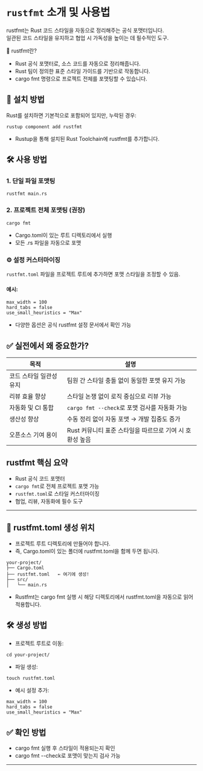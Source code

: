 # `rustfmt` 소개 및 사용법
rustfmt는 Rust 코드 스타일을 자동으로 정리해주는 공식 포맷터입니다.  
일관된 코드 스타일을 유지하고 협업 시 가독성을 높이는 데 필수적인 도구.

🧰 rustfmt란?
- Rust 공식 포맷터로, 소스 코드를 자동으로 정리해줍니다.
- Rust 팀이 정의한 표준 스타일 가이드를 기반으로 작동합니다.
- cargo fmt 명령으로 프로젝트 전체를 포맷팅할 수 있습니다.

## 🚀 설치 방법
Rust를 설치하면 기본적으로 포함되어 있지만, 누락된 경우:
```
rustup component add rustfmt
```
- Rustup을 통해 설치된 Rust Toolchain에 rustfmt를 추가합니다.


## 🛠️ 사용 방법
### 1. 단일 파일 포맷팅
```
rustfmt main.rs
```

### 2. 프로젝트 전체 포맷팅 (권장)
```
cargo fmt
```

- Cargo.toml이 있는 루트 디렉토리에서 실행
- 모든 .rs 파일을 자동으로 포맷

### ⚙️ 설정 커스터마이징
`rustfmt.toml` 파일을 프로젝트 루트에 추가하면 포맷 스타일을 조정할 수 있음.

#### 예시:
```
max_width = 100
hard_tabs = false
use_small_heuristics = "Max"
```
- 다양한 옵션은 공식 rustfmt 설정 문서에서 확인 가능


## ✅ 실전에서 왜 중요한가?

| 목적                     | 설명 |
|--------------------------|------|
| 코드 스타일 일관성 유지  | 팀원 간 스타일 충돌 없이 동일한 포맷 유지 가능 |
| 리뷰 효율 향상           | 스타일 논쟁 없이 로직 중심으로 리뷰 가능 |
| 자동화 및 CI 통합        | `cargo fmt --check`로 포맷 검사를 자동화 가능 |
| 생산성 향상              | 수동 정리 없이 자동 포맷 → 개발 집중도 증가 |
| 오픈소스 기여 용이       | Rust 커뮤니티 표준 스타일을 따르므로 기여 시 호환성 높음 |

## rustfmt 핵심 요약
- Rust 공식 코드 포맷터
- `cargo fmt`로 전체 프로젝트 포맷 가능
- `rustfmt.toml`로 스타일 커스터마이징
- 협업, 리뷰, 자동화에 필수 도구

---

## 📍 rustfmt.toml 생성 위치
- 프로젝트 루트 디렉토리에 만들어야 합니다.
- 즉, Cargo.toml이 있는 폴더에 rustfmt.toml을 함께 두면 됩니다.
```
your-project/
├── Cargo.toml
├── rustfmt.toml   ← 여기에 생성!
├── src/
│   └── main.rs
```
- Rustfmt는 cargo fmt 실행 시 해당 디렉토리에서 rustfmt.toml을 자동으로 읽어 적용합니다.


## 🛠️ 생성 방법
- 프로젝트 루트로 이동:
```
cd your-project/
```

- 파일 생성:
```
touch rustfmt.toml
```

- 예시 설정 추가:
```
max_width = 100
hard_tabs = false
use_small_heuristics = "Max"
```


## ✅ 확인 방법
- cargo fmt 실행 후 스타일이 적용되는지 확인
- cargo fmt --check로 포맷이 맞는지 검사 가능

---


